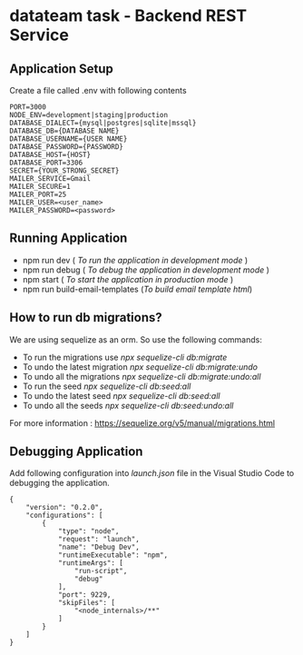 # datateam task - Backend REST Service

## Application Setup
Create a file called .env with following contents
```
PORT=3000
NODE_ENV=development|staging|production
DATABASE_DIALECT={mysql|postgres|sqlite|mssql}
DATABASE_DB={DATABASE NAME}
DATABASE_USERNAME={USER NAME}
DATABASE_PASSWORD={PASSWORD}
DATABASE_HOST={HOST}
DATABASE_PORT=3306
SECRET={YOUR_STRONG_SECRET}
MAILER_SERVICE=Gmail
MAILER_SECURE=1
MAILER_PORT=25
MAILER_USER=<user_name>
MAILER_PASSWORD=<password>
```
## Running Application

- npm run dev ( *To run the application in development mode* )
- npm run debug ( *To debug the application in development mode* )
- npm start ( *To start the application in production mode* )
- npm run build-email-templates (*To build email template html*)

## How to run db migrations?

We are using sequelize as an orm. So use the following commands:
- To run the migrations use *npx sequelize-cli db:migrate*
- To undo the latest migration *npx sequelize-cli db:migrate:undo*
- To undo all the migrations *npx sequelize-cli db:migrate:undo:all*
- To run the seed *npx sequelize-cli db:seed:all*
- To undo the latest seed *npx sequelize-cli db:seed:all*
- To undo all the seeds *npx sequelize-cli db:seed:undo:all*

For more information : https://sequelize.org/v5/manual/migrations.html

## Debugging Application
Add following configuration into *launch.json* file in the Visual Studio Code to debugging the application.

```
{
    "version": "0.2.0",
    "configurations": [
        {
            "type": "node",
            "request": "launch",
            "name": "Debug Dev",
            "runtimeExecutable": "npm",
            "runtimeArgs": [
                "run-script",
                "debug"
            ],
            "port": 9229,
            "skipFiles": [
                "<node_internals>/**"
            ]
        }
    ]
}
```